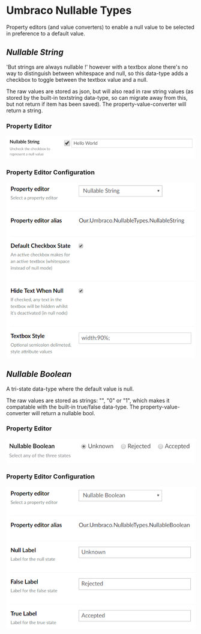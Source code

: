 # Umbraco Nullable Types
Property editors (and value converters) to enable a null value to be selected in preference to a default value.

## _Nullable String_
'But strings are always nullable !' however with a textbox alone there's no way to distinguish between whitespace and null, 
so this data-type adds a checkbox to toggle between the textbox value and a null.

The raw values are stored as json, but will also read in raw string values (as stored by the built-in textstring data-type, so can migrate away from this, but not return if item has been saved).
The property-value-converter will return a string.


### Property Editor

![Property Editor Example](docs/NullableStringPropertyEditor.png)
    
### Property Editor Configuration

![Property Editor Configuration Example](docs/NullableStringPropertyEditorConfiguration.png)


## _Nullable Boolean_
A tri-state data-type where the default value is null.

The raw values are stored as strings: "", "0" or "1", which makes it compatable with the built-in true/false data-type.
The property-value-converter will return a nullable bool.

### Property Editor

![Property Editor Example](docs/NullableBooleanPropertyEditor.png)
    
### Property Editor Configuration

![Property Editor Configuration Example](docs/NullableBooleanPropertyEditorConfiguration.png)

